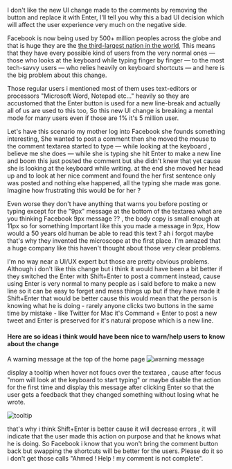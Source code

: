 I don't like the new UI change made to the comments by removing the button and replace it with Enter, I'll tell you why this a bad UI decision which will affect the user experience very much on the negative side.

<!-- more -->

Facebook is now being used by 500+ million peoples across the globe and that is huge they are the [the third-largest nation in the world](http://www.economist.com/node/16660401), This means that they have every possible kind of users from the very normal ones — those who looks at the keyboard while typing finger by finger — to the most tech-savvy users — who relies heavily on keyboard shortcuts — and here is the big problem about this change.

Those regular users i mentioned most of them uses text-editors or processors "Microsoft Word, Notepad etc..." heavily so they are accustomed that the Enter button is used for a new line-break and actually all of us are used to this too, So this new UI change is breaking a mental mode for many users even if those are 1% it's 5 million user.

Let's have this scenario my mother log into Facebook she founds something interesting, She wanted to post a comment then she moved the mouse to the comment textarea started to type — while looking at the keyboard , believe me she does — while she is typing she hit Enter to make a new line and boom this just posted the comment but she didn't knew that yet cause she is looking at the keyboard while writing. at the end she moved her head up and to look at her nice comment and found the her first sentence only was posted and nothing else happened, all the typing she made was gone. Imagine how frustrating this would be for her ?

Even worse they don't have anything that warns you before posting or typing except for the "9px" message at the bottom of the textarea what are you thinking Facebook 9px message ?? , the body copy is small enough at 11px so for something Important like this you made a message in 9px, How would a 50 years old human be able to read this text ? ah i forgot maybe that's why they invented the microscope at the first place. I'm amazed that a huge company like this haven't thought about those very clear problems.

I'm no way near a UI/UX expert but those are pretty obvious problems. Although i don't like this change but i think it would have been a bit better if they switched the Enter with Shift+Enter to post a comment instead, cause using Enter is very normal to many people as i said before to make a new line so it can be easy to forget and mess things up but if they have made it Shift+Enter that would be better cause this would mean that the person is knowing what he is doing - rarely anyone clicks two buttons in the same time by mistake - like Twitter for Mac it's Command + Enter to post a new tweet and Enter is preserved for it's natural propose which is a new line.

#### Here are so ideas i think would have been nice to warn/help users to know about the change

A warning message at the top of the home page <img class="farleft" src="/assets/img/content/message.jpg" alt="warning message" />

display a tooltip when hover not foucs over the textarea , cause after focus "mom will look at the keyboard to start typing" or maybe disable the action for the first time and display this message after clicking Enter so that the user gets a feedback that they changed something without losing what he wrote.

<img src="/assets/img/content/tooltip.jpg" alt="tooltip" />

that's why i think Shift+Enter is better cause it will decrease errors , it will indicate that the user made this action on purpose and that he knows what he is doing. So Facebook i know that you won't bring the comment button back but swapping the shortcuts will be better for the users. Please do it so i don't get those calls "Ahmed ! Help ! my comment is not complete".
